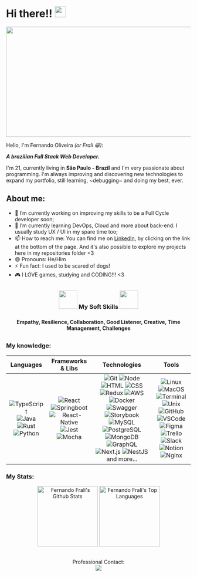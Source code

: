<h1>
  Hi there!!
  <img src="https://media.giphy.com/media/hvRJCLFzcasrR4ia7z/giphy.gif" width="30px"/>
</h1>

<div align="center">
  <img src="https://media.giphy.com/media/L1R1tvI9svkIWwpVYr/giphy.gif" width="600" height="300"/>
</div>


Hello, I'm Fernando Oliveira *(or Frali 😁)*:

<strong>*A brazilian Full Stack Web Developer.*</strong>


I'm 21, currently living in <strong>São Paulo - Brazil</strong> and I'm very passionate about programming. I'm always improving and discovering new technologies to expand my portfolio, still learning, ~debugging~ and doing my best, ever.



## About me:

- 🔭 I’m currently working on improving my skills to be a Full Cycle developer soon;
- 🌱 I’m currently learning DevOps, Cloud and more about back-end. I usually study UX / UI in my spare time too;
- 📫 How to reach me: You can find me on [LinkedIn](https://www.linkedin.com/in/fernandofrali/), by clicking on the link at the bottom of the page. And it's also possible to explore my projects here in my repositories folder <3
- 😄 Pronouns: He/Him
- ⚡ Fun fact: I used to be scared of dogs!
- 🎮 I LOVE games, studying and CODING!!! <3

##

<div>
  <h3 align="center">
	  <img src="https://images-wixmp-ed30a86b8c4ca887773594c2.wixmp.com/f/1cc5e3ff-37e5-4b9c-abf4-92304fafa4c9/dcnriu1-03d4b980-9350-42b7-8d98-07088a92ab3c.gif?token=eyJ0eXAiOiJKV1QiLCJhbGciOiJIUzI1NiJ9.eyJzdWIiOiJ1cm46YXBwOjdlMGQxODg5ODIyNjQzNzNhNWYwZDQxNWVhMGQyNmUwIiwiaXNzIjoidXJuOmFwcDo3ZTBkMTg4OTgyMjY0MzczYTVmMGQ0MTVlYTBkMjZlMCIsIm9iaiI6W1t7InBhdGgiOiJcL2ZcLzFjYzVlM2ZmLTM3ZTUtNGI5Yy1hYmY0LTkyMzA0ZmFmYTRjOVwvZGNucml1MS0wM2Q0Yjk4MC05MzUwLTQyYjctOGQ5OC0wNzA4OGE5MmFiM2MuZ2lmIn1dXSwiYXVkIjpbInVybjpzZXJ2aWNlOmZpbGUuZG93bmxvYWQiXX0.AJlZMRUGu5rPFOJxMaqom0fEvY32rCEaee6UBMn4tk4" width="50px" height="50px">
		 My Soft Skills 
		<img src="https://images-wixmp-ed30a86b8c4ca887773594c2.wixmp.com/f/1cc5e3ff-37e5-4b9c-abf4-92304fafa4c9/dcnriu1-03d4b980-9350-42b7-8d98-07088a92ab3c.gif?token=eyJ0eXAiOiJKV1QiLCJhbGciOiJIUzI1NiJ9.eyJzdWIiOiJ1cm46YXBwOjdlMGQxODg5ODIyNjQzNzNhNWYwZDQxNWVhMGQyNmUwIiwiaXNzIjoidXJuOmFwcDo3ZTBkMTg4OTgyMjY0MzczYTVmMGQ0MTVlYTBkMjZlMCIsIm9iaiI6W1t7InBhdGgiOiJcL2ZcLzFjYzVlM2ZmLTM3ZTUtNGI5Yy1hYmY0LTkyMzA0ZmFmYTRjOVwvZGNucml1MS0wM2Q0Yjk4MC05MzUwLTQyYjctOGQ5OC0wNzA4OGE5MmFiM2MuZ2lmIn1dXSwiYXVkIjpbInVybjpzZXJ2aWNlOmZpbGUuZG93bmxvYWQiXX0.AJlZMRUGu5rPFOJxMaqom0fEvY32rCEaee6UBMn4tk4" width="50px" height="50px">
	<h3>
	<h4 align="center">Empathy, Resilience, Collaboration, Good Listener, Creative, Time Management, Challenges<h4>
</div>

##
    
###  My knowledge:

| Languages  | Frameworks & Libs | Technologies | Tools | 
|---|---|---|---|
|<div align="center"><span>![TypeScript][ts-shield] ![Java][java-shield] ![Rust][rust-shield] ![Python][python-shield]</span></div>|<div align="center"><span>![React][react-shield] ![Springboot][springboot-shield] ![React-Native][native-shield] ![Jest][jest-shield] ![Mocha][mocha-shield]</span></div>|<div align="center"><span>![Git][git-shield] ![Node][node-shield] ![HTML][html-shield] ![CSS][css-shield] ![Redux][redux-shield] ![AWS][aws-shield] ![Docker][docker-shield] ![Swagger][swagger-shield] ![Storybook][storybook-shield] ![MySQL][mysql-shield] ![PostgreSQL][postgres-shield] ![MongoDB][mongodb-shield] ![GraphQL][graphql-shield] ![Next.js][next-shield] ![NestJS][nest-shield] and more...</span></div>|<div align="center"><span>![Linux][linux-shield] ![MacOS][macos-shield] ![Terminal][terminal-shield] ![Unix][unix-shield] ![GitHub][github-shield] ![VSCode][vscode-shield] ![Figma][figma-shield] ![Trello][trello-shield] ![Slack][slack-shield] ![Notion][notion-shield] ![Nginx][nginx-shield]</span></div>|
  </details>

  
### My Stats:

<div align="center">
  <a href="https://github.com/FernandoFrali/github-readme-stats"><img height="165em" alt="Fernando Frali's Github Stats" src="https://github-readme-stats.vercel.app/api?username=FernandoFrali&show_icons=true&count_private=true&theme=react&hide_border=true&bg_color=0D1117" /></a>
  <a href="https://github.com/FernandoFrali/github-readme-stats"><img height="165em" alt="Fernando Frali's Top Languages" src="https://github-readme-stats.vercel.app/api/top-langs/?username=FernandoFrali&langs_count=8&count_private=true&layout=compact&theme=react&hide_border=true&bg_color=0D1117"/>
	</a>
</div>

##

<div align="center">
  Professional Contact:
</div>

<div align="center">
  <a href="https://www.linkedin.com/in/fernandofrali/" alt="Linkedin">
    <img src="https://img.shields.io/badge/LinkedIn-000000?style=for-the-badge&logo=linkedin&logoColor=white"/>
  </a>
</div>

		
[react-shield]: https://img.shields.io/badge/-React-00d1f6?logo=react&logoColor=black
[jest-shield]: https://img.shields.io/badge/-Jest-c73b1c?logo=jest&logoColor=white
[mocha-shield]: https://img.shields.io/badge/-Mocha-8c6548?logo=mocha&logoColor=white
[native-shield]: https://img.shields.io/badge/-React%20Native-00d1f6?logo=react&logoColor=black
[js-shield]: https://img.shields.io/badge/-JavaScript-EFD81E?logo=javascript&logoColor=black
[ts-shield]: https://img.shields.io/badge/-TypeScript-2F74C0?logo=typescript&logoColor=white
[python-shield]: https://img.shields.io/badge/-Python-ffd966?logo=python&logoColor=black
[rust-shield]: https://img.shields.io/badge/-Rust-f44336?logo=rust&logoColor=white
[java-shield]: https://img.shields.io/badge/-Java-000000?logo=openjdk&logoColor=white
[git-shield]: https://img.shields.io/badge/-Git-FC4F28?logo=git&logoColor=white
[node-shield]: https://img.shields.io/badge/-Node-7CB73F?logo=node.js&logoColor=white
[html-shield]: https://img.shields.io/badge/-HTML5-DD4C26?logo=html5&logoColor=white
[css-shield]: https://img.shields.io/badge/-CSS3-0168BA?logo=css3&logoColor=white
[redux-shield]: https://img.shields.io/badge/-Redux-7348B6?logo=redux&logoColor=white
[aws-shield]: https://img.shields.io/badge/-AWS-FF9900?logo=amazon&logoColor=black
[docker-shield]: https://img.shields.io/badge/-Docker-129AD4?logo=docker&logoColor=white
[tailwind-shield]: https://img.shields.io/badge/-TailwindCSS-08B0CF?logo=tailwindcss&logoColor=white
[springboot-shield]: https://img.shields.io/badge/-SpringBoot-66CC99?logo=springboot&logoColor=white
[swagger-shield]: https://img.shields.io/badge/-Swagger-77E44A?logo=swagger&logoColor=white
[storybook-shield]: https://img.shields.io/badge/-Storybook-FF4784?logo=storybook&logoColor=white
[mysql-shield]: https://img.shields.io/badge/-MySQL-E48E00?logo=mysql&logoColor=white
[postgres-shield]: https://img.shields.io/badge/-Postgres-32648D?logo=postgresql&logoColor=white
[mongodb-shield]: https://img.shields.io/badge/-MongoDB-10A54D?logo=mongodb&logoColor=white
[graphql-shield]: https://img.shields.io/badge/-GraphQL-DE33A7?logo=graphql&logoColor=white
[next-shield]: https://img.shields.io/badge/-Next.js-black?logo=next.js&logoColor=white
[nest-shield]: https://img.shields.io/badge/-NestJS-e0244e?logo=nestjs&logoColor=white
[linux-shield]: https://img.shields.io/badge/-Linux-black?logo=linux&logoColor=white
[macos-shield]: https://img.shields.io/badge/-MacOS-black?logo=macos&logoColor=white
[terminal-shield]: https://img.shields.io/badge/-Terminal-black?logo=gnubash&logoColor=white
[unix-shield]: https://img.shields.io/badge/-Unix-black?logo=gnubash&logoColor=white
[github-shield]: https://img.shields.io/badge/-GitHub-black?logo=github&logoColor=white
[vscode-shield]: https://img.shields.io/badge/-VSCode-black?logo=visualstudiocode&logoColor=389BF0
[figma-shield]: https://img.shields.io/badge/-Figma-black?logo=figma&logoColor=white
[trello-shield]: https://img.shields.io/badge/-Trello-black?logo=trello&logoColor=0375B9
[notion-shield]: https://img.shields.io/badge/-Notion-black?logo=notion&logoColor=white
[slack-shield]: https://img.shields.io/badge/-Slack-black?logo=slack&logoColor=48124A
[zoom-shield]: https://img.shields.io/badge/-Zoom-black?logo=zoom&logoColor=4499FF
[nginx-shield]: https://img.shields.io/badge/-Nginx-black?logo=nginx&logoColor=4499FF
